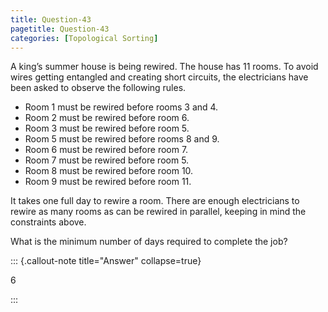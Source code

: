```yaml
---
title: Question-43
pagetitle: Question-43
categories: [Topological Sorting]
---
```


A king’s summer house is being rewired. The house has 11 rooms. To avoid wires getting entangled and creating short circuits, the electricians have been asked to observe the following rules. 

* Room 1 must be rewired before rooms 3 and 4. 
* Room 2 must be rewired before room 6. 
* Room 3 must be rewired before room 5. 
* Room 5 must be rewired before rooms 8 and 9. 
* Room 6 must be rewired before room 7. 
* Room 7 must be rewired before room 5. 
* Room 8 must be rewired before room 10. 
* Room 9 must be rewired before room 11. 

It takes one full day to rewire a room. There are enough electricians to rewire as many rooms as can be rewired in parallel, keeping in mind the constraints above. 

What is the minimum number of days required to complete the job?

::: {.callout-note title="Answer" collapse=true}

$6$

:::
